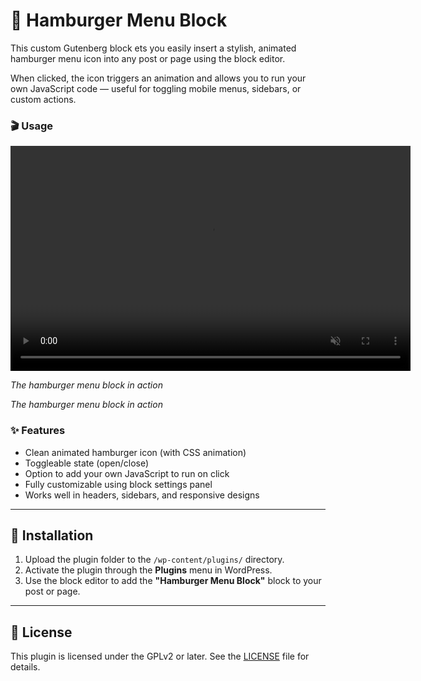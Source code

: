 # 🍔 Hamburger Menu Block

This custom Gutenberg block ets you easily insert a stylish, animated hamburger menu icon into any post or page using the block editor.

When clicked, the icon triggers an animation and allows you to run your own JavaScript code — useful for toggling mobile menus, sidebars, or custom actions.

### 🎬 Usage

<video src="https://github.com/vespaiach/wp-block-hamburger-menu/raw/refs/heads/main/usage.mp4" width="640" height="360" controls muted playsinline loop></video>

*The hamburger menu block in action*

*The hamburger menu block in action*

### ✨ Features

- Clean animated hamburger icon (with CSS animation)
- Toggleable state (open/close)
- Option to add your own JavaScript to run on click
- Fully customizable using block settings panel
- Works well in headers, sidebars, and responsive designs

---

## 🚀 Installation

1. Upload the plugin folder to the `/wp-content/plugins/` directory.
2. Activate the plugin through the **Plugins** menu in WordPress.
3. Use the block editor to add the **"Hamburger Menu Block"** block to your post or page.

---


## 📄 License

This plugin is licensed under the GPLv2 or later. See the [LICENSE](./LICENSE) file for details.
